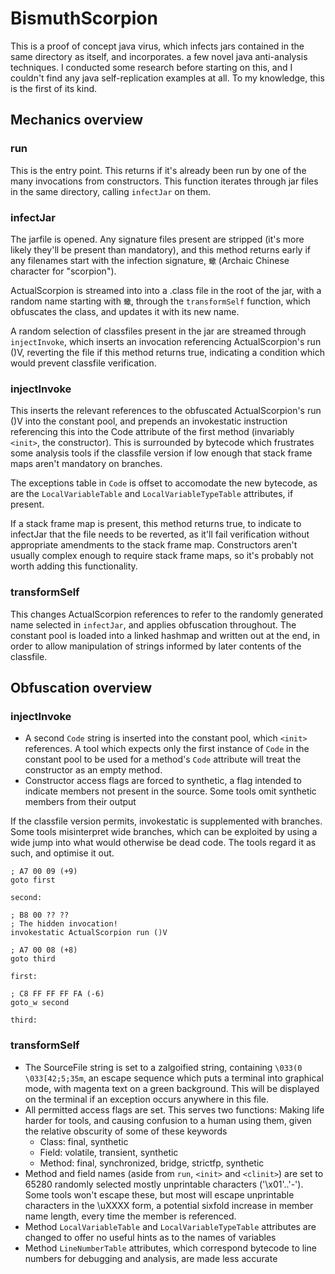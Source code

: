 # BismuthScorpion
This is a proof of concept java virus, which infects jars contained in the same directory as itself, and incorporates.
a few novel java anti-analysis techniques. I conducted some research before starting on this, and I couldn't find any
java self-replication examples at all. To my knowledge, this is the first of its kind.

## Mechanics overview
### run
This is the entry point. This returns if it's already been run by one of the many invocations from constructors.
This function iterates through jar files in the same directory, calling `infectJar` on them.

### infectJar
The jarfile is opened. Any signature files present are stripped (it's more likely they'll be present than mandatory), and this method returns
early if any filenames start with the infection signature, `蠍` (Archaic Chinese character for "scorpion").

ActualScorpion is streamed into into a .class file in the root of the jar, with a random name starting with `蠍`, through the `transformSelf`
function, which obfuscates the class, and updates it with its new name.

A random selection of classfiles present in the jar are streamed through `injectInvoke`, which inserts an invocation referencing
ActualScorpion's run ()V, reverting the file if this method returns true, indicating a condition which would prevent classfile verification.

### injectInvoke
This inserts the relevant references to the obfuscated ActualScorpion's run ()V into the constant pool, and prepends an invokestatic instruction
referencing this into the Code attribute of the first method (invariably `<init>`, the constructor). This is surrounded by bytecode which
frustrates some analysis tools if the classfile version if low enough that stack frame maps aren't mandatory on branches.

The exceptions table in `Code` is offset to accomodate the new bytecode, as are the `LocalVariableTable` and `LocalVariableTypeTable` attributes,
if present.

If a stack frame map is present, this method returns true, to indicate to infectJar that the file needs to be reverted, as it'll fail verification
without appropriate amendments to the stack frame map. Constructors aren't usually complex enough to require stack frame maps, so it's probably
not worth adding this functionality.

### transformSelf

This changes ActualScorpion references to refer to the randomly generated name selected in `infectJar`, and applies obfuscation throughout.
The constant pool is loaded into a linked hashmap and written out at the end, in order to allow manipulation of strings informed by later
contents of the classfile.

## Obfuscation overview

### injectInvoke
* A second `Code` string is inserted into the constant pool, which `<init>` references. A tool which expects only the first instance of `Code`
in the constant pool to be used for a method's `Code` attribute will treat the constructor as an empty method.
* Constructor access flags are forced to synthetic, a flag intended to indicate members not present in the source. Some tools
omit synthetic members from their output

If the classfile version permits, invokestatic is supplemented with branches. Some tools misinterpret wide branches, which can be exploited by
using a wide jump into what would otherwise be dead code. The tools regard it as such, and optimise it out.

```
; A7 00 09 (+9)
goto first

second:

; B8 00 ?? ??
; The hidden invocation!
invokestatic ActualScorpion run ()V

; A7 00 08 (+8)
goto third

first:

; C8 FF FF FF FA (-6)
goto_w second

third:
```

### transformSelf
* The SourceFile string is set to a zalgoified string, containing `\033(0 \033[42;5;35m`, an escape sequence which puts a terminal into
graphical mode, with magenta text on a green background. This will be displayed on the terminal if an exception occurs anywhere in this file.
* All permitted access flags are set. This serves two functions: Making life harder for tools, and causing confusion to a human using them, given
the relative obscurity of some of these keywords
    - Class: final, synthetic
    - Field: volatile, transient, synthetic
    - Method: final, synchronized, bridge, strictfp, synthetic
* Method and field names (aside from `run`, `<init>` and `<clinit>`) are set to 65280 randomly selected mostly unprintable characters ('\x01'..'-').
Some tools won't escape these, but most will escape unprintable characters in the \uXXXX form, a potential sixfold increase in member name length,
every time the member is referenced.
* Method `LocalVariableTable` and `LocalVariableTypeTable` attributes are changed to offer no useful hints as to the names of variables
* Method `LineNumberTable` attributes, which correspond bytecode to line numbers for debugging and analysis, are made less accurate
